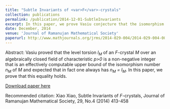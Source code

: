 ```yaml
---
title: "Subtle Invariants of <var>F</var>-crystals"
collection: publications
permalink: /publication/2014-12-01-SubtleInvariants
excerpt: In this paper, we prove Vasiu conjecture that the isomorphism number of an <var>F</var>-crystal is equal to its level torsion.
date: December, 2014
venue: 'Journal of Ramanujan Mathematical Society'
paperurl: http://www.mathjournals.org/jrms/2014-029-004/2014-029-004-003.html
---
```

Abstract: Vasiu proved that the level torsion <var>l<sub>M</sub></var> of an <var>F</var>-crystal <var>M</var> over an algebraically closed field of characteristic <var>p>0</var> is a non-negative integer that is an effectively computable upper bound of the isomorphism number <var>n<sub>M</sub></var> of <var>M</var> and expected that in fact one always has <var>n<sub>M</sub> = l<sub>M</sub></var>. In this paper, we prove that this equality holds.

[Download paper here](http://www.mathjournals.org/jrms/2014-029-004/2014-029-004-003.html)

Recommended citation: Xiao Xiao, Subtle Invariants of <var>F</var>-crystals, Journal of Ramanujan Mathematical Society, 29, No.4 (2014) 413-458